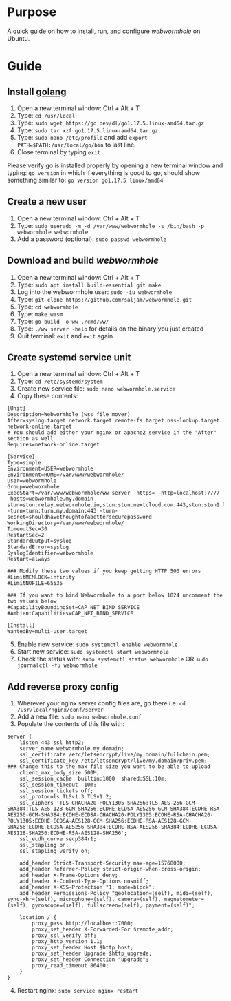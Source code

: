# Purpose
A quick guide on how to install, run, and configure _webwormhole_ on Ubuntu.

# Guide
## Install [golang](https://go.dev/dl/)
1. Open a new terminal window: Ctrl + Alt + T
2. Type: `cd /usr/local`
3. Type: `sudo wget https://go.dev/dl/go1.17.5.linux-amd64.tar.gz`
4. Type: `sudo tar xzf go1.17.5.linux-amd64.tar.gz`
5. Type: `sudo nano /etc/profile` and add `export PATH=$PATH:/usr/local/go/bin` to last line.
6. Close terminal by typing `exit`

Please verify go is installed properly by opening a new terminal window and typing: `go version` in which if everything is good to go, should show something similar to: `go version go1.17.5 linux/amd64`

## Create a new user
1. Open a new terminal window: Ctrl + Alt + T
2. Type: `sudo useradd -m -d /var/www/webwormhole -s /bin/bash -p webwormhole webwormhole`
3. Add a password (optional): `sudo passwd webwormhole`

## Download and build _webwormhole_
1. Open a new terminal window: Ctrl + Alt + T
2. Type: `sudo apt install build-essential git make`
3. Log into the webwormhole user: `sudo -iu webwormhole`
4. Type: `git clone https://github.com/saljam/webwormhole.git`
5. Type: `cd webwormhole`
6. Type: `make wasm`
7. Type: `go build -o ww ./cmd/ww/`
8. Type: `./ww server -help` for details on the binary you just created
9. Quit terminal: `exit` and `exit` again

## Create systemd service unit
1. Open a new terminal window: Ctrl + Alt + T
2. Type: `cd /etc/systemd/system`
3. Create new service file: `sudo nano webwormhole.service`
4. Copy these contents:

```
[Unit]
Description=Webwormhole (wss file mover)
After=syslog.target network.target remote-fs.target nss-lookup.target network-online.target
# You should add either your nginx or apache2 service in the "After" section as well
Requires=network-online.target

[Service]
Type=simple
Environment=USER=webwormhole
Environment=HOME=/var/www/webwormhole/
User=webwormhole
Group=webwormhole
ExecStart=/var/www/webwormhole/ww server -https= -http=localhost:7777 -hosts=webwormhole.my.domain -stun=stun:relay.webwormhole.io,stun:stun.nextcloud.com:443,stun:stun1.l.google.com:19302 -turn=turn:turn.my.domain:443 -turn-secret=shouldhavethoughtofabettersecurepassword
WorkingDirectory=/var/www/webwormhole/
TimeoutSec=30
RestartSec=2
StandardOutput=syslog
StandardError=syslog
SyslogIdentifier=webwormhole
Restart=always

### Modify these two values if you keep getting HTTP 500 errors
#LimitMEMLOCK=infinity
#LimitNOFILE=65535

### If you want to bind Webwormhole to a port below 1024 uncomment the two values below
#CapabilityBoundingSet=CAP_NET_BIND_SERVICE
#AmbientCapabilities=CAP_NET_BIND_SERVICE

[Install]
WantedBy=multi-user.target
```

5. Enable new service: `sudo systemctl enable webwormhole`
6. Start new service: `sudo systemctl start webwormhole`
7. Check the status with: `sudo systemctl status webwormhole` OR `sudo journalctl -fu webwormhole`

## Add reverse proxy config
1. Wherever your nginx server config files are, go there i.e. `cd /usr/local/nginx/conf/server`
2. Add a new file: `sudo nano webwormhole.conf`
3. Populate the contents of this file with:

```
server {
    listen 443 ssl http2;
    server_name webwormhole.my.domain;
    ssl_certificate /etc/letsencrypt/live/my.domain/fullchain.pem;
    ssl_certificate_key /etc/letsencrypt/live/my.domain/priv.pem;
### Change this to the max file size you want to be able to upload
    client_max_body_size 500M;
    ssl_session_cache  builtin:1000  shared:SSL:10m;
    ssl_session_timeout  10m;
    ssl_session_tickets off;
    ssl_protocols TLSv1.3 TLSv1.2;
    ssl_ciphers 'TLS-CHACHA20-POLY1305-SHA256:TLS-AES-256-GCM-SHA384:TLS-AES-128-GCM-SHA256:ECDHE-ECDSA-AES256-GCM-SHA384:ECDHE-RSA-AES256-GCM-SHA384:ECDHE-ECDSA-CHACHA20-POLY1305:ECDHE-RSA-CHACHA20-POLY1305:ECDHE-ECDSA-AES128-GCM-SHA256:ECDHE-RSA-AES128-GCM-SHA256:ECDHE-ECDSA-AES256-SHA384:ECDHE-RSA-AES256-SHA384:ECDHE-ECDSA-AES128-SHA256:ECDHE-RSA-AES128-SHA256';
    ssl_ecdh_curve secp384r1;
    ssl_stapling on;
    ssl_stapling_verify on;

    add_header Strict-Transport-Security max-age=15768000;
    add_header Referrer-Policy strict-origin-when-cross-origin;
    add_header X-Frame-Options deny;
    add_header X-Content-Type-Options nosniff;
    add_header X-XSS-Protection "1; mode=block";
    add_header Permissions-Policy "geolocation=(self), midi=(self), sync-xhr=(self), microphone=(self), camera=(self), magnetometer=(self), gyroscope=(self), fullscreen=(self), payment=(self)";

    location / {
        proxy_pass http://localhost:7000;
        proxy_set_header X-Forwarded-For $remote_addr;
        proxy_ssl_verify off;
        proxy_http_version 1.1;
        proxy_set_header Host $http_host;
        proxy_set_header Upgrade $http_upgrade;
        proxy_set_header Connection "upgrade";
        proxy_read_timeout 86400;
    }
}
```
4. Restart nginx: `sudo service nginx restart`
